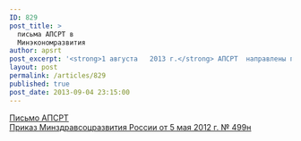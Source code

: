 ```yaml
---
ID: 829
post_title: >
  письма АПСРТ в
  Минэкономразвития
author: apsrt
post_excerpt: '<strong>1 августа   2013 г.</strong> АПСРТ  направлены письма в Минэкономразвития России и ТПП России по их запросу с обоснованиями необходимости приостановления действия приказа Минздравсоцразвития России от 5 мая 2012 г. № 499н «Об утверждении Порядка установления состава аптечки для оснащения морских судов, судов внутреннего плавания и судов смешанного (река - море) плавания, не имеющих в штатном расписании должности медицинского работника» и его существенной переработки'
layout: post
permalink: /articles/829
published: true
post_date: 2013-09-04 23:15:00
---
```

[<span style="text-decoration:underline;"> Письмо АПСРТ </span>][1]  
[<span style="text-decoration:underline;"> Приказ Минздравсоцразвития России от 5 мая 2012 г. № 499н</span>][2]

 [1]: http://www.apsrt.ru/docs/z1z2.rtf
 [2]: http://www.apsrt.ru/docs/z1z3.doc